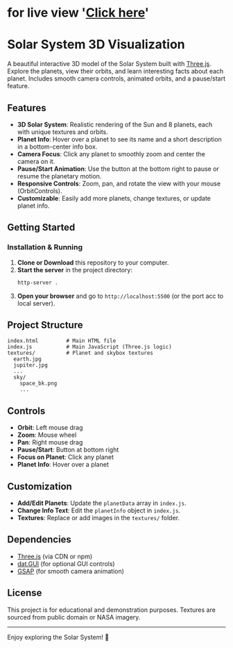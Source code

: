 # for live view '[Click here](https://solarsystem-mauve-theta.vercel.app/)'
# Solar System 3D Visualization

A beautiful interactive 3D model of the Solar System built with [Three.js](https://threejs.org/). Explore the planets, view their orbits, and learn interesting facts about each planet. Includes smooth camera controls, animated orbits, and a pause/start feature.

## Features

- **3D Solar System**: Realistic rendering of the Sun and 8 planets, each with unique textures and orbits.
- **Planet Info**: Hover over a planet to see its name and a short description in a bottom-center info box.
- **Camera Focus**: Click any planet to smoothly zoom and center the camera on it.
- **Pause/Start Animation**: Use the button at the bottom right to pause or resume the planetary motion.
- **Responsive Controls**: Zoom, pan, and rotate the view with your mouse (OrbitControls).
- **Customizable**: Easily add more planets, change textures, or update planet info.

## Getting Started



### Installation & Running

1. **Clone or Download** this repository to your computer.
2. **Start the server** in the project directory:
   ```sh
   http-server .
   ```
4. **Open your browser** and go to `http://localhost:5500` (or the port acc to local server).



## Project Structure

```
index.html         # Main HTML file
index.js           # Main JavaScript (Three.js logic)
textures/          # Planet and skybox textures
  earth.jpg
  jupiter.jpg
  ...
  sky/
    space_bk.png
    ...
```

## Controls
- **Orbit**: Left mouse drag
- **Zoom**: Mouse wheel
- **Pan**: Right mouse drag
- **Pause/Start**: Button at bottom right
- **Focus on Planet**: Click any planet
- **Planet Info**: Hover over a planet

## Customization
- **Add/Edit Planets**: Update the `planetData` array in `index.js`.
- **Change Info Text**: Edit the `planetInfo` object in `index.js`.
- **Textures**: Replace or add images in the `textures/` folder.

## Dependencies
- [Three.js](https://threejs.org/) (via CDN or npm)
- [dat.GUI](https://github.com/dataarts/dat.gui) (for optional GUI controls)
- [GSAP](https://greensock.com/gsap/) (for smooth camera animation)

## License

This project is for educational and demonstration purposes. Textures are sourced from public domain or NASA imagery.

---

Enjoy exploring the Solar System! 🚀
